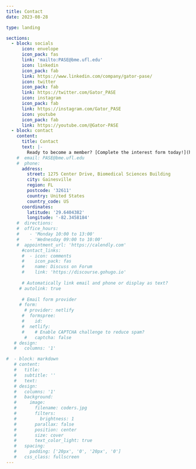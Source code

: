 ```yaml
---
title: Contact
date: 2023-08-28

type: landing

sections:
  - block: socials
      icon: envelope
      icon_pack: fas
      link: 'mailto:PASE@bme.ufl.edu'
      icon: linkedin
      icon_pack: fab
      link: https://www.linkedin.com/company/gator-pase/
      icon: twitter
      icon_pack: fab
      link: https://twitter.com/Gator_PASE
      icon: instagram
      icon_pack: fab
      link: https://instagram.com/Gator_PASE
      icon: youtube
      icon_pack: fab
      link: https://youtube.com/@Gator-PASE
  - block: contact
    content:
      title: Contact
      text: |-
        Ready to become a member? [Complete the interest form today!](https://ufl.qualtrics.com/jfe/form/SV_ewFhF3vrD2qodxQ) If you have any questions, feel free to reach out via email or speak to one of our members.
    #  email: PASE@bme.ufl.edu
    #  phone: 
      address:
        street: 1275 Center Drive, Biomedical Sciences Building
        city: Gainesville
        region: FL
        postcode: '32611'
        country: United States
        country_code: US
      coordinates:
        latitude: '29.6404382'
        longitude: '-82.3458184'
    #  directions: 
    #  office_hours:
    #    - 'Monday 10:00 to 13:00'
    #    - 'Wednesday 09:00 to 10:00'
    #  appointment_url: 'https://calendly.com'
      #contact_links:
      #  - icon: comments
      #    icon_pack: fas
      #    name: Discuss on Forum
      #    link: 'https://discourse.gohugo.io'
    
      # Automatically link email and phone or display as text?
     # autolink: true
    
      # Email form provider
     # form:
       # provider: netlify
      #  formspree:
      #    id:
      #  netlify:
      #    # Enable CAPTCHA challenge to reduce spam?
       #   captcha: false
   # design:
   #   columns: '1'

#  - block: markdown
   # content:
   #   title:
   #   subtitle: ''
   #   text:
   # design:
   #   columns: '1'
   #   background:
   #     image: 
   #       filename: coders.jpg
   #       filters:
   #         brightness: 1
   #       parallax: false
   #       position: center
   #       size: cover
   #       text_color_light: true
   #   spacing:
   #     padding: ['20px', '0', '20px', '0']
   #   css_class: fullscreen
---
```

